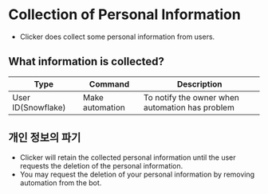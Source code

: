 # Collection of Personal Information
- Clicker does collect some personal information from users.
## What information is collected?
|Type|Command|Description|
|-----|-----|-----|
|User ID(Snowflake)|Make automation|To notify the owner when automation has problem|
## 개인 정보의 파기
- Clicker will retain the collected personal information until the user requests the deletion of the personal information.
- You may request the deletion of your personal information by removing automation from the bot.
